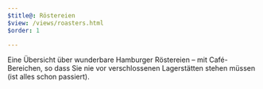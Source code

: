 ```yaml
---
$title@: Röstereien
$view: /views/roasters.html
$order: 1

---
```

Eine Übersicht über wunderbare Hamburger Röstereien – mit Café-Bereichen, so dass Sie nie vor verschlossenen Lagerstätten stehen müssen (ist alles schon passiert).